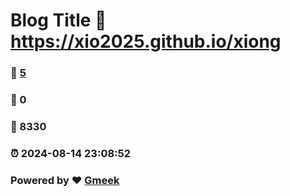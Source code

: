 # Blog Title :link: https://xio2025.github.io/xiong 
### :page_facing_up: [5](https://xio2025.github.io/xiong/tag.html) 
### :speech_balloon: 0 
### :hibiscus: 8330 
### :alarm_clock: 2024-08-14 23:08:52 
### Powered by :heart: [Gmeek](https://github.com/Meekdai/Gmeek)
